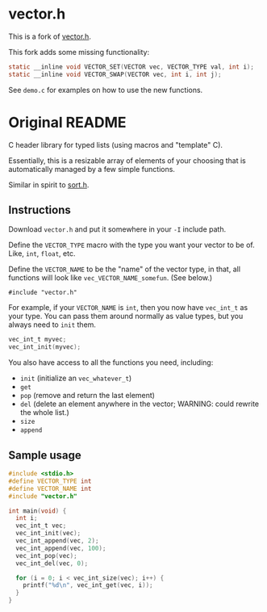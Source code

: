# vector.h

This is a fork of [vector.h](https://github.com/swenson/vector.h).

This fork adds some missing functionality:
```c
static __inline void VECTOR_SET(VECTOR vec, VECTOR_TYPE val, int i);
static __inline void VECTOR_SWAP(VECTOR vec, int i, int j);
```

See `demo.c` for examples on how to use the new functions.

# Original README

C header library for typed lists (using macros and "template" C).

Essentially, this is a resizable array of elements of your choosing that
is automatically managed by a few simple functions.

Similar in spirit to [sort.h](https://github.com/swenson/sort).

## Instructions

Download `vector.h` and put it somewhere in your `-I` include path.

Define the `VECTOR_TYPE` macro with the type you want your vector to be of.
Like, `int`, `float`, etc.

Define the `VECTOR_NAME` to be the "name" of the vector type, in that,
all functions will look like `vec_VECTOR_NAME_somefun`. (See below.)

`#include "vector.h"`

For example, if your `VECTOR_NAME` is `int`, then you now have `vec_int_t`
as your type.
You can pass them around normally as value types, but you always need to
`init` them.

```c
vec_int_t myvec;
vec_int_init(myvec);
```

You also have access to all the functions you need, including:

* `init` (initialize an `vec_whatever_t`)
* `get`
* `pop` (remove and return the last element)
* `del` (delete an element anywhere in the vector;
  WARNING: could rewrite the whole list.)
* `size`
* `append`

## Sample usage

```c
#include <stdio.h>
#define VECTOR_TYPE int
#define VECTOR_NAME int
#include "vector.h"

int main(void) {
  int i;
  vec_int_t vec;
  vec_int_init(vec);
  vec_int_append(vec, 2);
  vec_int_append(vec, 100);
  vec_int_pop(vec);
  vec_int_del(vec, 0);

  for (i = 0; i < vec_int_size(vec); i++) {
    printf("%d\n", vec_int_get(vec, i));
  }
}
```
